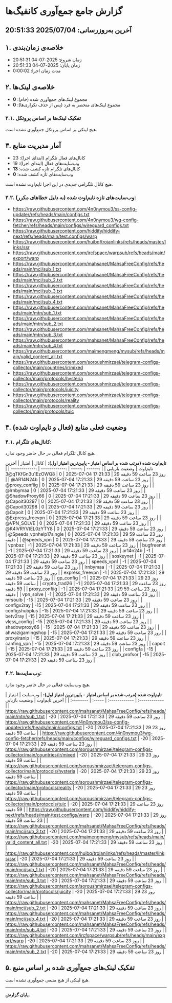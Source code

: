 # گزارش جامع جمع‌آوری کانفیگ‌ها
آخرین به‌روزرسانی: 2025/07/04 20:51:33
---
## ۱. خلاصه‌ی زمان‌بندی
- زمان شروع: 2025-07-04 20:51:31
- زمان پایان: 2025-07-04 20:51:33
- مدت زمان اجرا: 0:00:02


## ۲. خلاصه‌ی لینک‌ها
- مجموع لینک‌های جمع‌آوری شده (خام): **0**
- مجموع لینک‌های منحصر به فرد (پس از حذف تکراری‌ها): **0**


### ۲.۱. تفکیک لینک‌ها بر اساس پروتکل
هیچ لینکی بر اساس پروتکل جمع‌آوری نشده است.


## ۳. آمار مدیریت منابع
- کانال‌های فعال تلگرام (ابتدای اجرا): 23
- وب‌سایت‌های فعال (ابتدای اجرا): 19
- کانال‌های تلگرام تازه کشف شده: **13**
- وب‌سایت‌های تازه کشف شده: **0**

هیچ کانال تلگرامی جدیدی در این اجرا تایم‌اوت نشده است.

### ۳.۲. وب‌سایت‌های تازه تایم‌اوت شده (به دلیل خطاهای مکرر):
- https://raw.githubusercontent.com/4n0nymou3/ss-config-updater/refs/heads/main/configs.txt
- https://raw.githubusercontent.com/4n0nymou3/wg-config-fetcher/refs/heads/main/configs/wireguard_configs.txt
- https://raw.githubusercontent.com/hiddify/hiddify-next/refs/heads/main/test.configs/warp
- https://raw.githubusercontent.com/huibq/trojanlinks/refs/heads/master/links/ssr
- https://raw.githubusercontent.com/ircfspace/warpsub/refs/heads/main/export/warp
- https://raw.githubusercontent.com/mahsanet/MahsaFreeConfig/refs/heads/main/mci/sub_1.txt
- https://raw.githubusercontent.com/mahsanet/MahsaFreeConfig/refs/heads/main/mci/sub_2.txt
- https://raw.githubusercontent.com/mahsanet/MahsaFreeConfig/refs/heads/main/mci/sub_3.txt
- https://raw.githubusercontent.com/mahsanet/MahsaFreeConfig/refs/heads/main/mci/sub_4.txt
- https://raw.githubusercontent.com/mahsanet/MahsaFreeConfig/refs/heads/main/mtn/sub_1.txt
- https://raw.githubusercontent.com/mahsanet/MahsaFreeConfig/refs/heads/main/mtn/sub_2.txt
- https://raw.githubusercontent.com/mahsanet/MahsaFreeConfig/refs/heads/main/mtn/sub_3.txt
- https://raw.githubusercontent.com/mahsanet/MahsaFreeConfig/refs/heads/main/mtn/sub_4.txt
- https://raw.githubusercontent.com/maimengmeng/mysub/refs/heads/main/valid_content_all.txt
- https://raw.githubusercontent.com/soroushmirzaei/telegram-configs-collector/main/countries/ir/mixed
- https://raw.githubusercontent.com/soroushmirzaei/telegram-configs-collector/main/protocols/hysteria
- https://raw.githubusercontent.com/soroushmirzaei/telegram-configs-collector/main/protocols/juicity
- https://raw.githubusercontent.com/soroushmirzaei/telegram-configs-collector/main/protocols/reality
- https://raw.githubusercontent.com/soroushmirzaei/telegram-configs-collector/main/protocols/tuic


## ۴. وضعیت فعلی منابع (فعال و تایم‌اوت شده)

### ۴.۱. کانال‌های تلگرام:
هیچ کانال تلگرام فعالی در حال حاضر وجود ندارد.

**تایم‌اوت شده (مرتب شده بر اساس امتیاز - پایین‌ترین امتیاز اول):**
| کانال | امتیاز | آخرین تایم‌اوت | وضعیت بازیابی |
| :------ | :----- | :------------ | :------------ |
| @3qTKfGn3u1EzOWQ8 | 0 | 2025-07-04 17:21:33 | 29 روز 23 ساعت 59 دقیقه |
| @AR14N24b | 0 | 2025-07-04 17:21:33 | 29 روز 23 ساعت 59 دقیقه |
| @proxy_confiig | 0 | 2025-07-04 17:21:33 | 29 روز 23 ساعت 59 دقیقه |
| @lrnbymaa | 0 | 2025-07-04 17:21:33 | 29 روز 23 ساعت 59 دقیقه |
| @ShadowProxy66 | 0 | 2025-07-04 17:21:33 | 29 روز 23 ساعت 59 دقیقه |
| @Capoit30297 | 0 | 2025-07-04 17:21:33 | 29 روز 23 ساعت 59 دقیقه |
| @Capoit30298 | 0 | 2025-07-04 17:21:33 | 29 روز 23 ساعت 59 دقیقه |
| @Capoit | 0 | 2025-07-04 17:21:33 | 29 روز 23 ساعت 59 دقیقه |
| @Express_freevpn | 0 | 2025-07-04 17:21:33 | 29 روز 23 ساعت 59 دقیقه |
| @VPN_SOLVE | 0 | 2025-07-04 17:21:33 | 29 روز 23 ساعت 59 دقیقه |
| @K4lVRYVtEL0zYTY8 | 0 | 2025-07-04 17:21:33 | 29 روز 23 ساعت 59 دقیقه |
| @Speeds_vpnhelp17single | 0 | 2025-07-04 17:21:33 | 29 روز 23 ساعت 59 دقیقه |
| @speeds_vpn | 0 | 2025-07-04 17:21:33 | 29 روز 23 ساعت 59 دقیقه |
| vpnbaz | -1 | 2025-07-04 17:21:33 | 29 روز 23 ساعت 59 دقیقه |
| bugfreenet | -1 | 2025-07-04 17:21:33 | 29 روز 23 ساعت 59 دقیقه |
| ar14n24b | -1 | 2025-07-04 17:21:33 | 29 روز 23 ساعت 59 دقیقه |
| soskeynet | -1 | 2025-07-04 17:21:33 | 29 روز 23 ساعت 59 دقیقه |
| speeds_vpn1 | -1 | 2025-07-04 17:21:33 | 29 روز 23 ساعت 59 دقیقه |
| lrnbymaa | -1 | 2025-07-04 17:21:33 | 29 روز 23 ساعت 59 دقیقه |
| express_freevpn | -1 | 2025-07-04 17:21:33 | 29 روز 23 ساعت 59 دقیقه |
| gp_config | -1 | 2025-07-04 17:21:33 | 29 روز 23 ساعت 59 دقیقه |
| crypto_trad26 | -1 | 2025-07-04 17:21:33 | 29 روز 23 ساعت 59 دقیقه |
| proxy_confiig | -1 | 2025-07-04 17:21:33 | 29 روز 23 ساعت 59 دقیقه |
| vpn_solve | -1 | 2025-07-04 17:21:33 | 29 روز 23 ساعت 59 دقیقه |
| mrsoulb | -15 | 2025-07-04 17:21:33 | 29 روز 23 ساعت 59 دقیقه |
| configx2ray | -15 | 2025-07-04 17:21:33 | 29 روز 23 ساعت 59 دقیقه |
| configshubplus | -15 | 2025-07-04 17:21:33 | 29 روز 23 ساعت 59 دقیقه |
| betv2ray | -15 | 2025-07-04 17:21:33 | 29 روز 23 ساعت 59 دقیقه |
| vless_config | -15 | 2025-07-04 17:21:33 | 29 روز 23 ساعت 59 دقیقه |
| shadowproxy66 | -15 | 2025-07-04 17:21:33 | 29 روز 23 ساعت 59 دقیقه |
| ahwazigamingshop | -15 | 2025-07-04 17:21:33 | 29 روز 23 ساعت 59 دقیقه |
| proxyiranip | -15 | 2025-07-04 17:21:33 | 29 روز 23 ساعت 59 دقیقه |
| canfing_vpn | -15 | 2025-07-04 17:21:33 | 29 روز 23 ساعت 59 دقیقه |
| capoit | -15 | 2025-07-04 17:21:33 | 29 روز 23 ساعت 59 دقیقه |
| configfa | -15 | 2025-07-04 17:21:33 | 29 روز 23 ساعت 59 دقیقه |
| club_profsor | -15 | 2025-07-04 17:21:33 | 29 روز 23 ساعت 59 دقیقه |


### ۴.۲. وب‌سایت‌ها:
هیچ وب‌سایت فعالی در حال حاضر وجود ندارد.

**تایم‌اوت شده (مرتب شده بر اساس امتیاز - پایین‌ترین امتیاز اول):**
| وب‌سایت | امتیاز | آخرین تایم‌اوت | وضعیت بازیابی |
| :-------- | :----- | :------------ | :------------ |
| https://raw.githubusercontent.com/mahsanet/MahsaFreeConfig/refs/heads/main/mtn/sub_1.txt | -20 | 2025-07-04 17:21:33 | 29 روز 23 ساعت 59 دقیقه |
| https://raw.githubusercontent.com/4n0nymou3/ss-config-updater/refs/heads/main/configs.txt | -20 | 2025-07-04 17:21:33 | 29 روز 23 ساعت 59 دقیقه |
| https://raw.githubusercontent.com/4n0nymou3/wg-config-fetcher/refs/heads/main/configs/wireguard_configs.txt | -20 | 2025-07-04 17:21:33 | 29 روز 23 ساعت 59 دقیقه |
| https://raw.githubusercontent.com/soroushmirzaei/telegram-configs-collector/main/countries/ir/mixed | -20 | 2025-07-04 17:21:33 | 29 روز 23 ساعت 59 دقیقه |
| https://raw.githubusercontent.com/soroushmirzaei/telegram-configs-collector/main/protocols/hysteria | -20 | 2025-07-04 17:21:33 | 29 روز 23 ساعت 59 دقیقه |
| https://raw.githubusercontent.com/soroushmirzaei/telegram-configs-collector/main/protocols/reality | -20 | 2025-07-04 17:21:33 | 29 روز 23 ساعت 59 دقیقه |
| https://raw.githubusercontent.com/soroushmirzaei/telegram-configs-collector/main/protocols/tuic | -20 | 2025-07-04 17:21:33 | 29 روز 23 ساعت 59 دقیقه |
| https://raw.githubusercontent.com/hiddify/hiddify-next/refs/heads/main/test.configs/warp | -20 | 2025-07-04 17:21:33 | 29 روز 23 ساعت 59 دقیقه |
| https://raw.githubusercontent.com/mahsanet/MahsaFreeConfig/refs/heads/main/mci/sub_3.txt | -20 | 2025-07-04 17:21:33 | 29 روز 23 ساعت 59 دقیقه |
| https://raw.githubusercontent.com/maimengmeng/mysub/refs/heads/main/valid_content_all.txt | -20 | 2025-07-04 17:21:33 | 29 روز 23 ساعت 59 دقیقه |
| https://raw.githubusercontent.com/huibq/trojanlinks/refs/heads/master/links/ssr | -20 | 2025-07-04 17:21:33 | 29 روز 23 ساعت 59 دقیقه |
| https://raw.githubusercontent.com/mahsanet/MahsaFreeConfig/refs/heads/main/mci/sub_1.txt | -20 | 2025-07-04 17:21:33 | 29 روز 23 ساعت 59 دقیقه |
| https://raw.githubusercontent.com/mahsanet/MahsaFreeConfig/refs/heads/main/mtn/sub_3.txt | -20 | 2025-07-04 17:21:33 | 29 روز 23 ساعت 59 دقیقه |
| https://raw.githubusercontent.com/soroushmirzaei/telegram-configs-collector/main/protocols/juicity | -20 | 2025-07-04 17:21:33 | 29 روز 23 ساعت 59 دقیقه |
| https://raw.githubusercontent.com/mahsanet/MahsaFreeConfig/refs/heads/main/mci/sub_2.txt | -20 | 2025-07-04 17:21:33 | 29 روز 23 ساعت 59 دقیقه |
| https://raw.githubusercontent.com/mahsanet/MahsaFreeConfig/refs/heads/main/mci/sub_4.txt | -20 | 2025-07-04 17:21:33 | 29 روز 23 ساعت 59 دقیقه |
| https://raw.githubusercontent.com/mahsanet/MahsaFreeConfig/refs/heads/main/mtn/sub_4.txt | -20 | 2025-07-04 17:21:33 | 29 روز 23 ساعت 59 دقیقه |
| https://raw.githubusercontent.com/ircfspace/warpsub/refs/heads/main/export/warp | -20 | 2025-07-04 17:21:33 | 29 روز 23 ساعت 59 دقیقه |
| https://raw.githubusercontent.com/mahsanet/MahsaFreeConfig/refs/heads/main/mtn/sub_2.txt | -20 | 2025-07-04 17:21:33 | 29 روز 23 ساعت 59 دقیقه |


## ۵. تفکیک لینک‌های جمع‌آوری شده بر اساس منبع
هیچ لینکی از هیچ منبعی جمع‌آوری نشده است.


---
**پایان گزارش.**